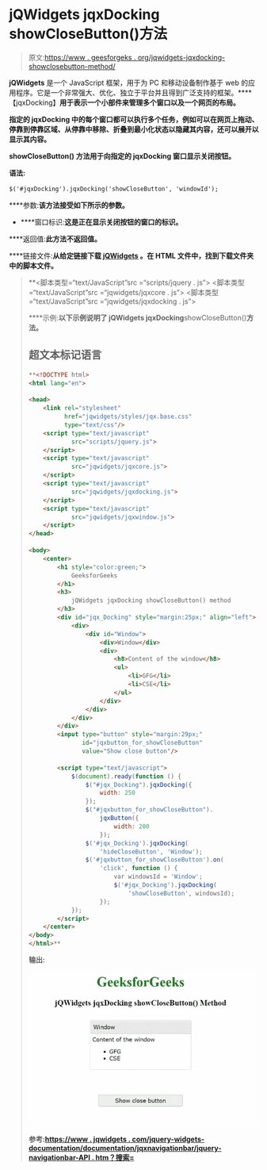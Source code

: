 # jQWidgets jqxDocking showCloseButton()方法

> 原文:[https://www . geesforgeks . org/jqwidgets-jqxdocking-showclosebutton-method/](https://www.geeksforgeeks.org/jqwidgets-jqxdocking-showclosebutton-method/)

**jQWidgets** 是一个 JavaScript 框架，用于为 PC 和移动设备制作基于 web 的应用程序。它是一个非常强大、优化、独立于平台并且得到广泛支持的框架。****【jqxDocking】**用于表示一个小部件来管理多个窗口以及一个网页的布局。**

**指定的 **jqxDocking** 中的每个窗口都可以执行多个任务，例如可以在网页上拖动、停靠到停靠区域、从停靠中移除、折叠到最小化状态以隐藏其内容，还可以展开以显示其内容。**

****showCloseButton()** 方法用于向指定的 **jqxDocking** 窗口显示关闭按钮。**

****语法:****

```html
$('#jqxDocking').jqxDocking('showCloseButton', 'windowId');
```

****参数:**该方法接受如下所示的参数。**

*   ****窗口标识:**这是正在显示关闭按钮的窗口的标识。**

****返回值:**此方法不返回值。**

****链接文件:**从给定链接下载 [jQWidgets](https://www.jqwidgets.com/download/) 。在 HTML 文件中，找到下载文件夹中的脚本文件。**

> <link rel="”stylesheet”" href="”jqwidgets/styles/jqx.base.css”" type="”text/css”"> **<脚本类型=“text/JavaScript”src =“scripts/jquery . js”></脚本>
> <脚本类型=“text/JavaScript”src =“jqwidgets/jqxcore . js”></脚本>
> <脚本类型=“text/JavaScript”src =“jqwidgets/jqxdocking . js”></脚本**

****示例:**以下示例说明了 jQWidgets jqxDocking**showCloseButton()****方法。****

## ****超文本标记语言****

```html
**<!DOCTYPE html>
<html lang="en">

<head>
    <link rel="stylesheet" 
          href="jqwidgets/styles/jqx.base.css" 
          type="text/css"/>
    <script type="text/javascript" 
            src="scripts/jquery.js">
    </script>
    <script type="text/javascript" 
            src="jqwidgets/jqxcore.js">
    </script>
    <script type="text/javascript" 
            src="jqwidgets/jqxdocking.js">
    </script>
    <script type="text/javascript" 
            src="jqwidgets/jqxwindow.js">
    </script>
</head>

<body>
    <center>
        <h1 style="color:green;">
            GeeksforGeeks
        </h1>
        <h3>
            jQWidgets jqxDocking showCloseButton() method
        </h3>
        <div id="jqx_Docking" style="margin:25px;" align="left">
            <div>
                <div id="Window">
                    <div>Window</div>
                    <div>
                        <h8>Content of the window</h8>
                        <ul>
                            <li>GFG</li>
                            <li>CSE</li>
                        </ul>
                    </div>
                </div>
            </div>
        </div>
        <input type="button" style="margin:29px;" 
               id="jqxbutton_for_showCloseButton" 
               value="Show close button"/>

        <script type="text/javascript">
            $(document).ready(function () {
                $("#jqx_Docking").jqxDocking({
                    width: 250
                });
                $("#jqxbutton_for_showCloseButton").
                    jqxButton({
                        width: 200
                    });
                $('#jqx_Docking').jqxDocking(
                    'hideCloseButton', 'Window');
                $('#jqxbutton_for_showCloseButton').on(
                    'click', function () {
                        var windowsId = 'Window';
                        $('#jqx_Docking').jqxDocking(
                            'showCloseButton', windowsId);
                    });
            });
        </script>
    </center>
</body>
</html>**
```

******输出:******

****![](img/2e75617ddeb4be34c751142d5d38878d.png)****

******参考:**[https://www . jqwidgets . com/jquery-widgets-documentation/documentation/jqxnavigationbar/jquery-navigationbar-API . htm？搜索=](https://www.jqwidgets.com/jquery-widgets-documentation/documentation/jqxdocking/jquery-docking-api.htm?search=)****